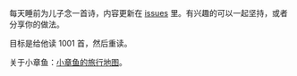 每天睡前为儿子念一首诗，内容更新在 [issues](https://github.com/sofish/A-Poem-A-Day/issues) 里。有兴趣的可以一起坚持，或者分享你的做法。

目标是给他读 1001 首，然后重读。

关于小章鱼：[小章鱼的旅行地图](https://linjuexia.com)。
